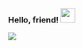 
### Hello, friend! <img src="https://raw.githubusercontent.com/MartinHeinz/MartinHeinz/master/wave.gif" width="30px">
<!--[![Top Langs](https://github-readme-stats.vercel.app/api/top-langs/?username=Frkncln)](https://github.com/anuraghazra/github-readme-stats)
-->
![](https://komarev.com/ghpvc/?username=Frkncln&style=flat-square)


<!--
You can find me on:  https://www.linkedin.com/in/celenfurkan/
![Frkn's GitHub stats](https://github-readme-stats.vercel.app/api?username=Frkncln&show_icons=true&theme=gradient)
**Frkncln/Frkncln** is a ✨ _special_ ✨ repository because its `README.md` (this file) appears on your GitHub profile.

Here are some ideas to get you started:

- 🔭 I’m currently working on ...
- 🌱 I’m currently learning ...
- 👯 I’m looking to collaborate on ...
- 🤔 I’m looking for help with ...
- 💬 Ask me about ...
- 📫 How to reach me: ...
- 😄 Pronouns: ...
- ⚡ Fun fact: ...
-->
